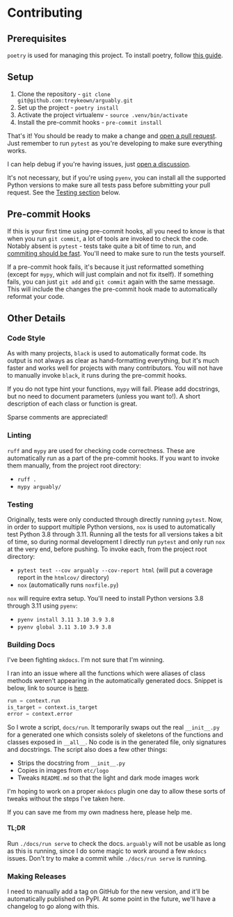 # Contributing

## Prerequisites

`poetry` is used for managing this project. To install poetry, follow
[this guide](https://python-poetry.org/docs/#installation).

## Setup

1. Clone the repository - `git clone git@github.com:treykeown/arguably.git`
2. Set up the project - `poetry install`
3. Activate the project virtualenv - `source .venv/bin/activate`
4. Install the pre-commit hooks - `pre-commit install`

That's it! You should be ready to make a change and [open a pull request](https://github.com/treykeown/arguably/pulls).
Just remember to run `pytest` as you're developing to make sure everything works.

I can help debug if you're having issues, just [open a discussion](https://github.com/treykeown/arguably/discussions).

It's not necessary, but if you're using `pyenv`, you can install all the supported Python versions to make sure all
tests pass before submitting your pull request. See the [Testing section](#testing) below.

## Pre-commit Hooks

If this is your first time using pre-commit hooks, all you need to know is that when you run `git commit`, a lot of
tools are invoked to check the code. Notably absent is `pytest` - tests take quite a bit of time to run, and
[commiting should be fast](https://github.com/pre-commit/pre-commit-hooks/issues/291#issuecomment-394167917). You'll
need to make sure to run the tests yourself.

If a pre-commit hook fails, it's because it just reformatted something (except for `mypy`, which will just complain and
not fix itself). If something fails, you can just `git add` and `git commit` again with the same message. This will
include the changes the pre-commit hook made to automatically reformat your code.

## Other Details

### Code Style

As with many projects, `black` is used to automatically format code. Its output is not always as clear as
hand-formatting everything, but it's much faster and works well for projects with many contributors. You will not have
to manually invoke `black`, it runs during the pre-commit hooks.

If you do not type hint your functions, `mypy` will fail. Please add docstrings, but no need to document parameters
(unless you want to!). A short description of each class or function is great.

Sparse comments are appreciated!

### Linting

`ruff` and `mypy` are used for checking code correctness. These are automatically run as a part of the pre-commit hooks.
If you want to invoke them manually, from the project root directory:

* `ruff .`
* `mypy arguably/`

### Testing

Originally, tests were only conducted through directly running `pytest`. Now, in order to support multiple Python
versions, `nox` is used to automatically test Python 3.8 through 3.11. Running all the tests for all versions takes a
bit of time, so during normal development I directly run `pytest` and only run `nox` at the very end, before pushing. To
invoke each, from the project root directory:

* `pytest test --cov arguably --cov-report html` (will put a coverage report in the `htmlcov/` directory)
* `nox` (automatically runs `noxfile.py`)

`nox` will require extra setup. You'll need to install Python versions 3.8 through 3.11 using `pyenv`:

* `pyenv install 3.11 3.10 3.9 3.8`
* `pyenv global 3.11 3.10 3.9 3.8`

### Building Docs

I've been fighting `mkdocs`. I'm not sure that I'm winning.

I ran into an issue where all the functions which were aliases of class methods weren't appearing in the automatically
generated docs. Snippet is below, link to source is [here](https://github.com/treykeown/arguably/blob/9c3655480aaa2bdd714db209de4ed7b74f8f1fd5/arguably/_context.py#L784-L786).

```python
run = context.run
is_target = context.is_target
error = context.error
```

So I wrote a script, `docs/run`. It temporarily swaps out the real `__init__.py` for a generated one which consists
solely of skeletons of the functions and classes exposed in `__all__`. No code is in the generated file, only signatures
and docstrings. The script also does a few other things:

* Strips the docstring from `__init__.py`
* Copies in images from `etc/logo`
* Tweaks `README.md` so that the light and dark mode images work

I'm hoping to work on a proper `mkdocs` plugin one day to allow these sorts of tweaks without the steps I've taken here.

If you can save me from my own madness here, please help me.

#### TL;DR

Run `./docs/run serve` to check the docs. `arguably` will not be usable as long as this is running, since I do some
magic to work around a few `mkdocs` issues. Don't try to make a commit while `./docs/run serve` is running.

### Making Releases

I need to manually add a tag on GitHub for the new version, and it'll be automatically published on PyPI. At some point
in the future, we'll have a changelog to go along with this.
